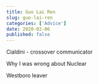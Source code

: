 ```yaml
---
title: Guo Lai Ren
slug: guo-lai-ren
categories: ['Advice']
date: 2020-02-06
published: false
---
```


Cialdini - crossover communicator

Why I was wrong about Nuclear

Westboro leaver